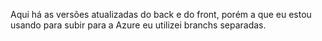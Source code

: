 Aqui há as versões atualizadas do back e do front, porém a que eu estou usando para subir para a Azure eu utilizei branchs separadas.
